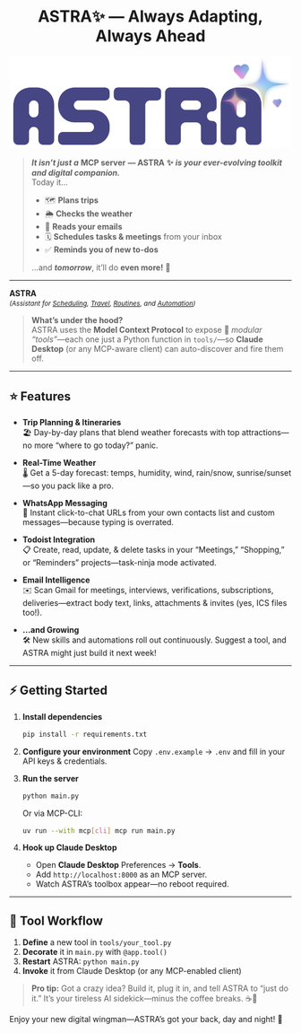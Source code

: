 # <center>ASTRA✨ — Always Adapting, Always Ahead</center>
![ASTRA Logo](assets/ASTRA_1.png)
> ***It isn’t just a*** **MCP server** **— ASTRA** **✨** ***is your ever-evolving toolkit and digital companion.***  
> Today it…  
> 
> * 🗺️ **Plans trips**  
> * 🌦️ **Checks the weather**  
> * 📧 **Reads your emails**  
> * 🗓️ **Schedules tasks & meetings** from your inbox  
> * ✅ **Reminds you of new to-dos**  
> 
> …and ***tomorrow***, it’ll do **even more!** 🎉  

---

**ASTRA**  
<small><em>(Assistant for <u>Scheduling</u>, <u>Travel</u>, <u>Routines</u>, and <u>Automation</u>)</em></small>  

> **What’s under the hood?**  
> ASTRA uses the **Model Context Protocol** to expose 🤖 _modular “tools”_—each one just a Python function in `tools/`—so **Claude Desktop** (or any MCP-aware client) can auto-discover and fire them off.

---

## ⭐ Features

- **Trip Planning & Itineraries**  
  🏖️ Day-by-day plans that blend weather forecasts with top attractions—no more “where to go today?” panic.

- **Real-Time Weather**  
  🌡️ Get a 5-day forecast: temps, humidity, wind, rain/snow, sunrise/sunset—so you pack like a pro.

- **WhatsApp Messaging**  
  📱 Instant click-to-chat URLs from your own contacts list and custom messages—because typing is overrated.

- **Todoist Integration**  
  📋 Create, read, update, & delete tasks in your “Meetings,” “Shopping,” or “Reminders” projects—task-ninja mode activated.

- **Email Intelligence**  
  ✉️ Scan Gmail for meetings, interviews, verifications, subscriptions, deliveries—extract body text, links, attachments & invites (yes, ICS files too!).

- **…and Growing**  
  🛠️ New skills and automations roll out continuously. Suggest a tool, and ASTRA might just build it next week!

---

## ⚡ Getting Started

1. **Install dependencies**  
   ```bash
   pip install -r requirements.txt

2. **Configure your environment**
   Copy `.env.example` → `.env` and fill in your API keys & credentials.

3. **Run the server**

   ```bash
   python main.py
   ```

   Or via MCP-CLI:

   ```bash
   uv run --with mcp[cli] mcp run main.py
   ```

4. **Hook up Claude Desktop**

   * Open **Claude Desktop** Preferences → **Tools**.
   * Add `http://localhost:8000` as an MCP server.
   * Watch ASTRA’s toolbox appear—no reboot required.

---

## 🔧 Tool Workflow

1. **Define** a new tool in `tools/your_tool.py`
2. **Decorate** it in `main.py` with `@app.tool()`
3. **Restart** ASTRA: `python main.py`
4. **Invoke** it from Claude Desktop (or any MCP-enabled client)

> **Pro tip:**
> Got a crazy idea? Build it, plug it in, and tell ASTRA to “just do it.” It’s your tireless AI sidekick—minus the coffee breaks. ☕🚫

Enjoy your new digital wingman—ASTRA’s got your back, day and night! 🌟

```
```
